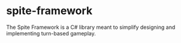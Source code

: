 # spite-framework
The Spite Framework is a C# library meant to simplify designing and implementing turn-based gameplay.
